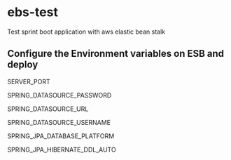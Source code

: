# ebs-test
Test sprint boot application with aws elastic bean stalk



## Configure the Environment variables on ESB and deploy

SERVER_PORT
 
SPRING_DATASOURCE_PASSWORD
 
SPRING_DATASOURCE_URL
 
SPRING_DATASOURCE_USERNAME

SPRING_JPA_DATABASE_PLATFORM
 
SPRING_JPA_HIBERNATE_DDL_AUTO
